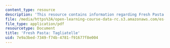 ```yaml
---
content_type: resource
description: 'This resource contains information regarding Fresh Pasta: Tagliatelle.'
file: /media/https%3A/open-learning-course-data-rc.s3.amazonaws.com/es-s41-speak-italian-with-your-mouth-full-spring-2012/7e9a3bed7349f74b4781f91677f8e004_MITES_S41S12_recipe_13a.pdf
file_type: application/pdf
resourcetype: Document
title: 'Fresh Pasta: Tagliatelle'
uid: 7e9a3bed-7349-f74b-4781-f91677f8e004
---
```

